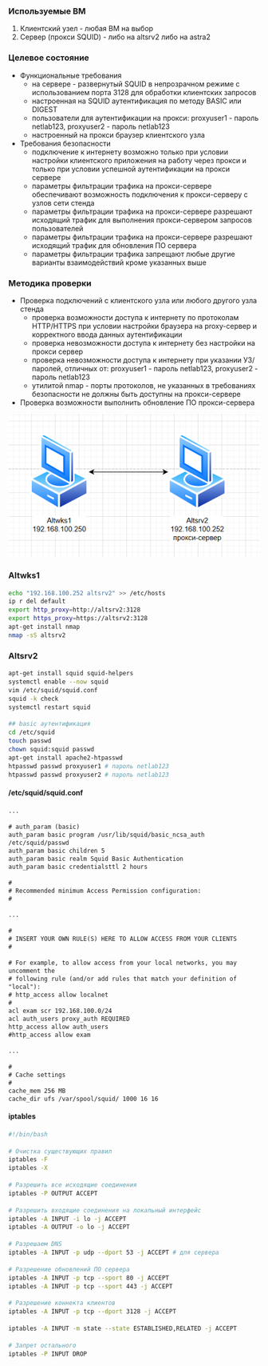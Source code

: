 ### Используемые ВМ
1. Клиентский узел - любая ВМ на выбор
2. Сервер (прокси SQUID) - либо на altsrv2 либо на astra2
### Целевое состояние
* Функциональные требования
	* на сервере - развернутый SQUID в непрозрачном режиме с использованием порта 3128 для обработки клиентских запросов
	* настроенная на SQUID аутентификация по методу BASIC или DIGEST
	* пользователи для аутентификации на прокси: proxyuser1 - пароль netlab123, proxyuser2 - пароль netlab123
	* настроенный на прокси браузер клиентского узла
* Требования безопасности
	* подключение к интернету возможно только при условии настройки клиентского приложения на работу через прокси и только при условии успешной аутентификации на прокси сервере
	* параметры фильтрации трафика на прокси-сервере обеспечивают возможность подключения к прокси-серверу с узлов сети стенда
	* параметры фильтрации трафика на прокси-сервере разрешают исходящий трафик для выполнения прокси-сервером запросов пользователей
	* параметры фильтрации трафика на прокси-сервере разрешают исходящий трафик для обновления ПО сервера
	* параметры фильтрации трафика запрещают любые другие варианты взаимодействий кроме указанных выше
### Методика проверки
* Проверка подключений с клиентского узла или любого другого узла стенда
	* проверка возможности доступа к интернету по протоколам HTTP/HTTPS при условии настройки браузера на proxy-сервер и корректного ввода данных аутентификации
	* проверка невозможности доступа к интернету без настройки на прокси сервер
	* проверка невозможности доступа к интернету при указании УЗ/паролей, отличных от: proxyuser1 - пароль netlab123, proxyuser2 - пароль netlab123
	* утилитой nmap - порты протоколов, не указанных в требованиях безопасности не должны быть доступны на прокси-сервере
* Проверка возможности выполнить обновление ПО прокси-сервера

![](attachment/3f2e2a13a3a2b26fb7eb10323d67fccb.png)
### Altwks1
```bash
echo "192.168.100.252 altsrv2" >> /etc/hosts
ip r del default
export http_proxy=http://altsrv2:3128
export https_proxy=https://altsrv2:3128
apt-get install nmap
nmap -sS altsrv2
```
### Altsrv2
```bash
apt-get install squid squid-helpers
systemctl enable --now squid
vim /etc/squid/squid.conf
squid -k check
systemctl restart squid

## basic аутентификация
cd /etc/squid
touch passwd
chown squid:squid passwd
apt-get install apache2-htpasswd
htpasswd passwd proxyuser1 # пароль netlab123
htpasswd passwd proxyuser2 # пароль netlab123
```
#### /etc/squid/squid.conf
```
...

# auth_param (basic)
auth_param basic program /usr/lib/squid/basic_ncsa_auth /etc/squid/passwd
auth_param basic children 5
auth_param basic realm Squid Basic Authentication
auth_param basic credentialsttl 2 hours

#
# Recommended minimum Access Permission configuration:
#

...

#
# INSERT YOUR OWN RULE(S) HERE TO ALLOW ACCESS FROM YOUR CLIENTS
#

# For example, to allow access from your local networks, you may uncomment the
# following rule (and/or add rules that match your definition of "local"):
# http_access allow localnet
#
acl exam scr 192.168.100.0/24
acl auth_users proxy_auth REQUIRED
http_access allow auth_users
#http_access allow exam

...

#
# Cache settings
#
cache_mem 256 MB
cache_dir ufs /var/spool/squid/ 1000 16 16
```
#### iptables
```bash linenums="1"
#!/bin/bash

# Очистка существующих правил
iptables -F
iptables -X

# Разрешить все исходящие соединения
iptables -P OUTPUT ACCEPT

# Разрешить входящие соединения на локальный интерфейс
iptables -A INPUT -i lo -j ACCEPT
iptables -A OUTPUT -o lo -j ACCEPT

# Разрешаем DNS
iptables -A INPUT -p udp --dport 53 -j ACCEPT # для сервера

# Разрешение обновлений ПО сервера
iptables -A INPUT -p tcp --sport 80 -j ACCEPT
iptables -A INPUT -p tcp --sport 443 -j ACCEPT

# Разрешение коннекта клиентов
iptables -A INPUT -p tcp --dport 3128 -j ACCEPT

iptables -A INPUT -m state --state ESTABLISHED,RELATED -j ACCEPT

# Запрет остального
iptables -P INPUT DROP
```